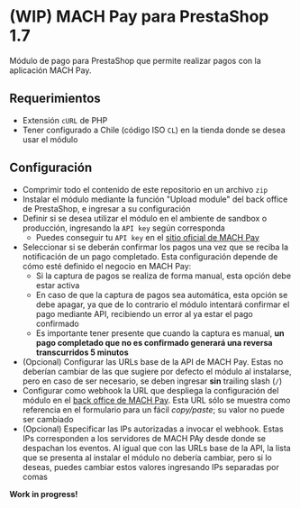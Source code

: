 # (WIP) MACH Pay para PrestaShop 1.7

Módulo de pago para PrestaShop que permite realizar pagos con la aplicación MACH Pay.

## Requerimientos

* Extensión `cURL` de PHP
* Tener configurado a Chile (código ISO `CL`) en la tienda donde se desea usar el módulo

## Configuración

* Comprimir todo el contenido de este repositorio en un archivo `zip`
* Instalar el módulo mediante la función "Upload module" del back office de PrestaShop, e ingresar a su configuración
* Definir si se desea utilizar el módulo en el ambiente de sandbox o producción, ingresando la `API key` según corresponda
  * Puedes conseguir tu `API key` en el [sitio oficial de MACH Pay](https://pay.somosmach.com/)
* Seleccionar si se deberán confirmar los pagos una vez que se reciba la notificación de un pago completado. Esta configuración depende de cómo esté definido el negocio en MACH Pay:
  * Si la captura de pagos se realiza de forma manual, esta opción debe estar activa
  * En caso de que la captura de pagos sea automática, esta opción se debe apagar, ya que de lo contrario el módulo intentará confirmar el pago mediante API, recibiendo un error al ya estar el pago confirmado
  * Es importante tener presente que cuando la captura es manual, **un pago completado que no es confirmado generará una reversa transcurridos 5 minutos**
* (Opcional) Configurar las URLs base de la API de MACH Pay. Estas no deberían cambiar de las que sugiere por defecto el módulo al instalarse, pero en caso de ser necesario, se deben ingresar **sin** trailing slash (`/`)
* Configurar como webhook la URL que despliega la configuración del módulo en el [back office de MACH Pay](https://pay.somosmach.com/settings/webhooks). Esta URL sólo se muestra como referencia en el formulario para un fácil *copy/paste*; su valor no puede ser cambiado
* (Opcional) Especificar las IPs autorizadas a invocar el webhook. Estas IPs corresponden a los servidores de MACH PAy desde donde se despachan los eventos. Al igual que con las URLs base de la API, la lista que se presenta al instalar el módulo no debería cambiar, pero si lo deseas, puedes cambiar estos valores ingresando IPs separadas por comas

**Work in progress!**